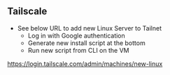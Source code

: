 ## Tailscale
- See below URL to add new Linux Server to Tailnet
    - Log in with Google authentication
    - Generate new install script at the bottom
    - Run new script from CLI on the VM

https://login.tailscale.com/admin/machines/new-linux
